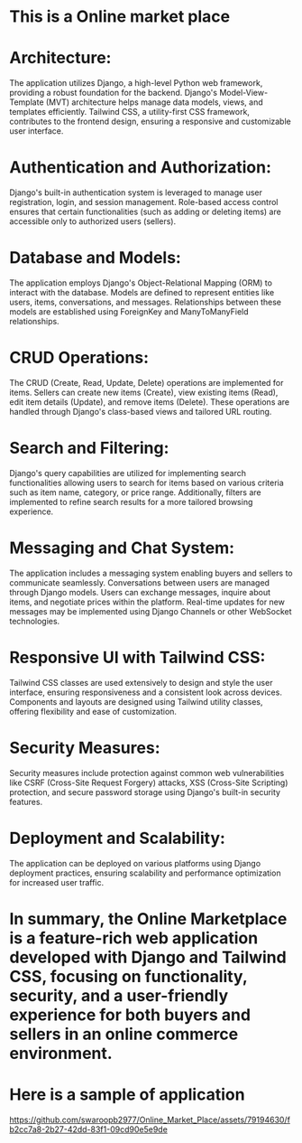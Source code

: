 # This is a Online market place 
# Architecture:
The application utilizes Django, a high-level Python web framework, providing a robust foundation for the backend. Django's Model-View-Template (MVT) architecture helps manage data models, views, and templates efficiently. Tailwind CSS, a utility-first CSS framework, contributes to the frontend design, ensuring a responsive and customizable user interface.

# Authentication and Authorization:
Django's built-in authentication system is leveraged to manage user registration, login, and session management. Role-based access control ensures that certain functionalities (such as adding or deleting items) are accessible only to authorized users (sellers).

# Database and Models:
The application employs Django's Object-Relational Mapping (ORM) to interact with the database. Models are defined to represent entities like users, items, conversations, and messages. Relationships between these models are established using ForeignKey and ManyToManyField relationships.

# CRUD Operations:
The CRUD (Create, Read, Update, Delete) operations are implemented for items. Sellers can create new items (Create), view existing items (Read), edit item details (Update), and remove items (Delete). These operations are handled through Django's class-based views and tailored URL routing.

# Search and Filtering:
Django's query capabilities are utilized for implementing search functionalities allowing users to search for items based on various criteria such as item name, category, or price range. Additionally, filters are implemented to refine search results for a more tailored browsing experience.

# Messaging and Chat System:
The application includes a messaging system enabling buyers and sellers to communicate seamlessly. Conversations between users are managed through Django models. Users can exchange messages, inquire about items, and negotiate prices within the platform. Real-time updates for new messages may be implemented using Django Channels or other WebSocket technologies.

# Responsive UI with Tailwind CSS:
Tailwind CSS classes are used extensively to design and style the user interface, ensuring responsiveness and a consistent look across devices. Components and layouts are designed using Tailwind utility classes, offering flexibility and ease of customization.

# Security Measures:
Security measures include protection against common web vulnerabilities like CSRF (Cross-Site Request Forgery) attacks, XSS (Cross-Site Scripting) protection, and secure password storage using Django's built-in security features.

# Deployment and Scalability:
The application can be deployed on various platforms using Django deployment practices, ensuring scalability and performance optimization for increased user traffic.

# In summary, the Online Marketplace is a feature-rich web application developed with Django and Tailwind CSS, focusing on functionality, security, and a user-friendly experience for both buyers and sellers in an online commerce environment.


# Here is a sample of application 



https://github.com/swaroopb2977/Online_Market_Place/assets/79194630/fb2cc7a8-2b27-42dd-83f1-09cd90e5e9de





